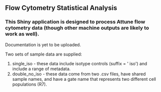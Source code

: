 ## Flow Cytometry Statistical Analysis

### This Shiny application is designed to process Attune flow cytometry data (though other machine outputs are likely to work as well).

Documentation is yet to be uploaded.

Two sets of sample data are supplied:
1. single_iso - these data include isotype controls (suffix = ' iso') and include a range of metadata.
2. double_no_iso - these data come from two .csv files, have shared sample names, and have a gate name that represents two different cell populations (R7).
